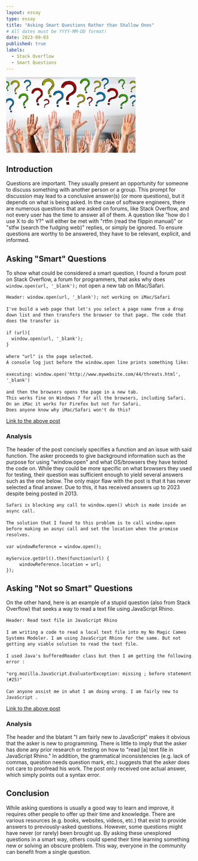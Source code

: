 ```yaml
---
layout: essay
type: essay
title: "Asking Smart Questions Rather than Shallow Ones"
# All dates must be YYYY-MM-DD format!
date: 2023-09-03
published: true
labels:
  - Stack Overflow
  - Smart Questions
---
```


<img width="350px" class="rounded float-start pe-4" src="../img/asking-questions/questions-img.jpg">

## Introduction

Questions are important. They usually present an opportunity for someone to discuss something with another person or a group. This prompt for discussion may lead to a conclusive answer(s) (or more questions), but it depends on what is being asked. In the case of software engineers, there are numerous questions that are asked on forums, like Stack Overflow, and not every user has the time to answer all of them. A question like "how do I use X to do Y?" will either be met with "rtfm (read the flippin manual)" or "stfw (search the fudging web)" replies, or simply be ignored. To ensure questions are worthy to be answered, they have to be relevant, explicit, and informed.

## Asking "Smart" Questions

To show what could be considered a smart question, I found a forum post on Stack Overflow, a forum for programmers, that asks why does `window.open(url, '_blank');` not open a new tab on IMac/Safari.

```
Header: window.open(url, '_blank'); not working on iMac/Safari

I've build a web page that let's you select a page name from a drop down list and then transfers the browser to that page. The code that does the transfer is

if (url){
  window.open(url, '_blank');
}

where "url" is the page selected.
A console log just before the window.open line prints something like:

executing: window.open('http://www.mywebsite.com/44/threats.html', '_blank')

and then the browsers opens the page in a new tab.
This works fine on Windows 7 for all the browsers, including Safari.
On an iMac it works for Firefox but not for Safari.
Does anyone know why iMac/Safari won't do this?
```
[Link to the above post](https://stackoverflow.com/questions/20696041/window-openurl-blank-not-working-on-imac-safari)

### Analysis

The header of the post concisely specifies a function and an issue with said function. The asker proceeds to give background information such as the purpose for using "window.open" and what OS/browsers they have tested the code on. While they could be more specific on what browsers they used for testing, their question was sufficient enough to yield several answers such as the one below. The only major flaw with the post is that it has never selected a final answer. Due to this, it has received answers up to 2023 despite being posted in 2013.

```
Safari is blocking any call to window.open() which is made inside an async call.

The solution that I found to this problem is to call window.open before making an asnyc call and set the location when the promise resolves.

var windowReference = window.open();

myService.getUrl().then(function(url) {
     windowReference.location = url;
});
```

## Asking "Not so Smart" Questions

On the other hand, here is an example of a stupid question (also from Stack Overflow) that seeks a way to read a text file using JavaScript Rhino. 

```
Header: Read text file in JavaScript Rhino

I am writing a code to read a local text file into my No Magic Cameo Systems Modeler. I am using JavaScript Rhino for the same. But not getting any viable solution to read the text file.

I used Java's bufferedReader class but then I am getting the following error :

"org.mozilla.JavaScript.EvaluatorException: missing ; before statement (#25)"

Can anyone assist me in what I am doing wrong. I am fairly new to JavaScript .
```
[Link to the above post](https://stackoverflow.com/questions/71822558/read-text-file-in-JavaScript-rhino)

### Analysis

The header and the blatant "I am fairly new to JavaScript" makes it obvious that the asker is new to programming. There is little to imply that the asker has done any prior research or testing on how to "read \[a\] text file in JavaScript Rhino." In addition, the grammatical inconsistencies (e.g. lack of commas, question needs question mark, etc.) suggests that the asker does not care to proofread his work. The post only received one actual answer, which simply points out a syntax error.

## Conclusion

While asking questions is usually a good way to learn and improve, it requires other people to offer up their time and knowledge. There are various resources (e.g. books, websites, videos, etc.) that exist to provide answers to previously-asked questions. However, some questions might have never (or rarely) been brought up. By asking these unexplored questions in a smart way, others could spend their time learning something new or solving an obscure problem. This way, everyone in the community can benefit from a single question.
